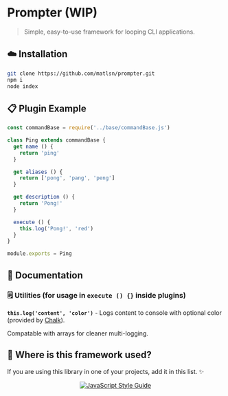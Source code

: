 <!-- Please do not edit this file. Edit the `blah` field in the `package.json` instead. If in doubt, open an issue. -->


# Prompter (WIP)

> Simple, easy-to-use framework for looping CLI applications.

## :cloud: Installation

```sh
git clone https://github.com/matlsn/prompter.git
npm i
node index
```

## :clipboard: Plugin Example

```js
const commandBase = require('../base/commandBase.js')

class Ping extends commandBase {
  get name () {
    return 'ping'
  }

  get aliases () {
    return ['pong', 'pang', 'peng']
  }

  get description () {
    return 'Pong!'
  }

  execute () {
    this.log('Pong!', 'red')
  }
}

module.exports = Ping
```

## :memo: Documentation

### 🗒️ Utilities (for usage in `execute () {}` inside plugins)

**`this.log('content', 'color')`** - Logs content to console with optional color (provided by [Chalk](https://www.npmjs.com/package/chalk)).

Compatable with arrays for cleaner multi-logging.

## :dizzy: Where is this framework used?

If you are using this library in one of your projects, add it in this list. :sparkles:

<p align="center">
  <a href="https://github.com/standard/standard">
    <img alt="JavaScript Style Guide" src="https://cdn.rawgit.com/standard/standard/master/badge.svg" />
  </a>
</p>
